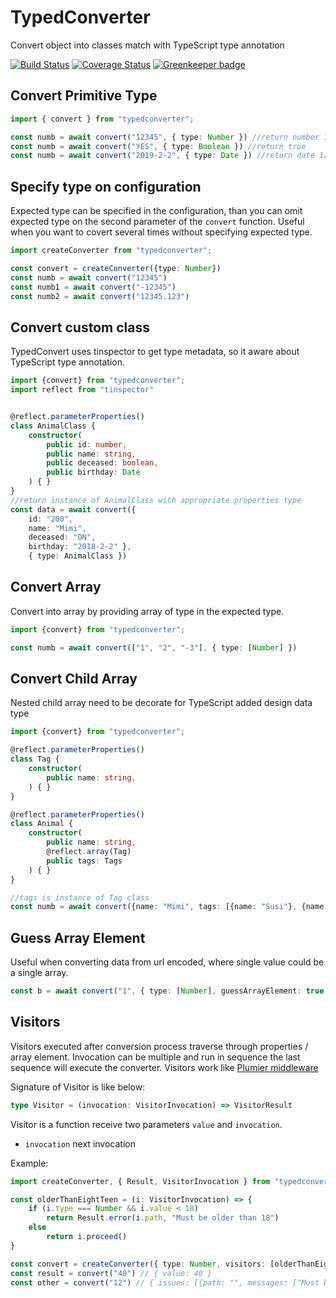 # TypedConverter
Convert object into classes match with TypeScript type annotation

[![Build Status](https://travis-ci.org/plumier/typedconverter.svg?branch=master)](https://travis-ci.org/plumier/typedconverter)
[![Coverage Status](https://coveralls.io/repos/github/plumier/typedconverter/badge.svg?branch=master)](https://coveralls.io/github/plumier/typedconverter?branch=master) [![Greenkeeper badge](https://badges.greenkeeper.io/plumier/typedconverter.svg)](https://greenkeeper.io/)


## Convert Primitive Type 

```typescript
import { convert } from "typedconverter";

const numb = await convert("12345", { type: Number }) //return number 12345
const numb = await convert("YES", { type: Boolean }) //return true
const numb = await convert("2019-2-2", { type: Date }) //return date 1/1/2019
```

## Specify type on configuration 
Expected type can be specified in the configuration, than you can omit expected type on the second parameter of the `convert` function. Useful when you want to covert several times without specifying expected type. 

```typescript
import createConverter from "typedconverter";

const convert = createConverter({type: Number})
const numb = await convert("12345")
const numb1 = await convert("-12345")
const numb2 = await convert("12345.123")
```

## Convert custom class 
TypedConvert uses tinspector to get type metadata, so it aware about TypeScript type annotation. 

```typescript
import {convert} from "typedconverter";
import reflect from "tinspector"


@reflect.parameterProperties()
class AnimalClass {
    constructor(
        public id: number,
        public name: string,
        public deceased: boolean,
        public birthday: Date
    ) { }
}
//return instance of AnimalClass with appropriate properties type
const data = await convert({ 
    id: "200", 
    name: "Mimi", 
    deceased: "ON", 
    birthday: "2018-2-2" }, 
    { type: AnimalClass }) 
```

## Convert Array 
Convert into array by providing array of type in the expected type.

```typescript
import {convert} from "typedconverter";

const numb = await convert(["1", "2", "-3"], { type: [Number] })
```

## Convert Child Array
Nested child array need to be decorate for TypeScript added design data type

```typescript
import {convert} from "typedconverter";

@reflect.parameterProperties()
class Tag {
    constructor(
        public name: string,
    ) { }
}

@reflect.parameterProperties()
class Animal {
    constructor(
        public name: string,
        @reflect.array(Tag)
        public tags: Tags
    ) { }
}

//tags is instance of Tag class
const numb = await convert({name: "Mimi", tags: [{name: "Susi"}, {name: "Lorem"}]}, { type: Animal })
```

## Guess Array Element
Useful when converting data from url encoded, where single value could be a single array. 

```typescript
const b = await convert("1", { type: [Number], guessArrayElement: true }) //ok [1]
```


## Visitors
Visitors executed after conversion process traverse through properties / array element. Invocation can be multiple and run in sequence the last sequence will execute the converter. Visitors work like [Plumier middleware](https://plumierjs.com/docs/middleware)

Signature of Visitor is like below: 

```typescript
type Visitor = (invocation: VisitorInvocation) => VisitorResult
```

Visitor is a function receive two parameters `value` and `invocation`. 
* `invocation` next invocation 

Example:


```typescript
import createConverter, { Result, VisitorInvocation } from "typedconverter"

const olderThanEightTeen = (i: VisitorInvocation) => {
    if (i.type === Number && i.value < 18)
        return Result.error(i.path, "Must be older than 18")
    else
        return i.proceed()
}

const convert = createConverter({ type: Number, visitors: [olderThanEightTeen] })
const result = convert("40") // { value: 40 }
const other = convert("12") // { issues: [{path: "", messages: ["Must be older than 18"]}]  }
```


